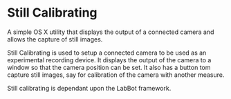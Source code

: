Still Calibrating
======

A simple OS X utility that displays the output of a connected camera and allows the capture of still images.

Still Calibrating is used to setup a connected camera to be used as an experimental recording device.  It displays the output of the camera to a window so that the camera position can be set.  It also has a button tom capture still images, say for calibration of the camera with another measure.

Still calibrating is dependant upon the LabBot framework.